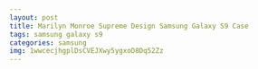 ```yaml
---
layout: post
title: Marilyn Monroe Supreme Design Samsung Galaxy S9 Case
tags: samsung galaxy s9
categories: samsung
img: 1wwcecjhgplDsCVEJXwy5ygxoD8Dq52Zz
---
```

